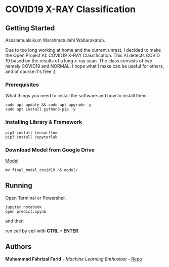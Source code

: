 # COVID19 X-RAY Classification

## Getting Started

Assalamualaikum Warahmatullahi Wabarakatuh.

Due to too long working at home and the current unrest, I decided to make the Open Project AI: COVID19 X-RAY Classification. This AI detects COVID 19 based on the results of a lung x-ray scan. The class consists of two namely COVID19 and NORMAL. I hope what I make can be useful for others, and of course it's free :)


### Prerequisites

What things you need to install the software and how to install them

```
sudo apt update && sudo apt upgrade -y
sudo apt install python3-pip -y
```

### Installing Library & Framework

```
pip3 install tensorflow
pip3 install jupyterlab
```

### Download Model from Google Drive

[Model](https://drive.google.com/file/d/1-r8DWQmpfoDW-21N5CEuch1khKB4ZkKs/view?usp=sharing)

```
mv final_model_covid19.h5 model/
```


## Running

Open Terminal or Powershell.

```
jupyter notebook
open predict.ipynb
```

and then

run cell by cell with **CTRL + ENTER**


## Authors

**Muhammad Fahrizal Farid** - *Machine Learning Enthusiast* - [Repo](https://github.com/fahrizalfarid)


